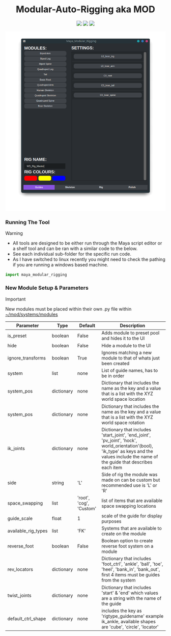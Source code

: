 <h1 align="center">Modular-Auto-Rigging aka MOD</h1>
<p align="center">
    <img src="https://img.shields.io/badge/Maya-37A5CC?style=for-the-badge&logo=autodeskmaya&logoColor=white">
    <img src="https://img.shields.io/badge/Python-FFD43B?style=for-the-badge&logo=python&logoColor=blue">
    <img src="https://img.shields.io/badge/Qt-41CD52?style=for-the-badge&logo=Qt&logoColor=white">
</p>
<div align="center">
    <img src="screenshots/MOD.png" alt="Project Screenshot" width="700"/>
</div>

### Running The Tool

> [!WARNING]
> - All tools are designed to be either run through the Maya script editor or a shelf tool and can be ran with a similar code to the below.<br>
> - See each individual sub-folder for the specific run code.<br>
> - As I have switched to linux recently you might need to check the pathing if you are running a windows based machine.

```python
import maya_modular_rigging
```
### New Module Setup & Parameters

> [!IMPORTANT]
> New modules must be placed within their own .py file within [~/mod/systems/modules](https://github.com/WillDyer/maya_modular_rigging/tree/main/mod/systems/modules)

| Parameter           | Type        | Default     | Description|
|---------------------|-------------|-------------|------------|
| is_preset           | boolean     | False       | Adds module to preset pool and hides it to the UI |
| hide                | boolean     | False       | Hide a module to the UI |
| ignore_transforms   | boolean     | True        | Ignores matching a new module to that of whats just been created |
| system              | list        | none        | List of guide names, has to be in order |
| system_pos          | dictionary  | none        | Dictionary that includes the name as the key and a value that is a list with the XYZ world space location |
| system_pos          | dictionary  | none        | Dictionary that includes the name as the key and a value that is a list with the XYZ world space rotation |
| ik_joints           | dictionary  | none        | Dictionary that includes 'start_joint', 'end_joint', 'pv_joint', 'hock', world_orientation'(bool), 'ik_type' as keys  and the values include the name of the guide that describes each item |
| side                | string      | 'L'         | Side of rig the module was made on can be custom but recommended use is 'L' or 'R' |
| space_swapping      | list        | 'root', 'cog', 'Custom' | list of items that are available space swapping locations |
| guide_scale         | float       | 1           | scale of the guide for display purposes |
| available_rig_types | list        | 'FK'        | Systems that are available to create on the module |
| reverse_foot        | boolean     | False       | Boolean option to create reverse foot system on a module |
| rev_locators        | dictionary  | none        | Dictionary that includes 'foot_ctrl', 'ankle', 'ball', 'toe', 'heel', 'bank_in', 'bank_out', first 4 items must be guides from the system |
| twist_joints        | dictionary  | none        | Dictionary that includes 'start' & 'end' which values are a string with the name of the guide |
| default_ctrl_shape  | dictionary  | none        | includes the key as 'rigtype_guidename' example ik_ankle, available shapes are 'cube', 'circle', 'locator' |

